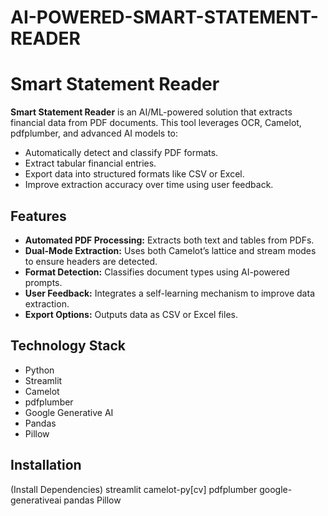 # AI-POWERED-SMART-STATEMENT-READER

# Smart Statement Reader

**Smart Statement Reader** is an AI/ML-powered solution that extracts financial data from PDF documents. This tool leverages OCR, Camelot, pdfplumber, and advanced AI models to:
- Automatically detect and classify PDF formats.
- Extract tabular financial entries.
- Export data into structured formats like CSV or Excel.
- Improve extraction accuracy over time using user feedback.

## Features

- **Automated PDF Processing:** Extracts both text and tables from PDFs.
- **Dual-Mode Extraction:** Uses both Camelot’s lattice and stream modes to ensure headers are detected.
- **Format Detection:** Classifies document types using AI-powered prompts.
- **User Feedback:** Integrates a self-learning mechanism to improve data extraction.
- **Export Options:** Outputs data as CSV or Excel files.

## Technology Stack

- Python
- Streamlit
- Camelot
- pdfplumber
- Google Generative AI
- Pandas
- Pillow

## Installation
(Install Dependencies)
streamlit
camelot-py[cv]
pdfplumber
google-generativeai
pandas
Pillow
